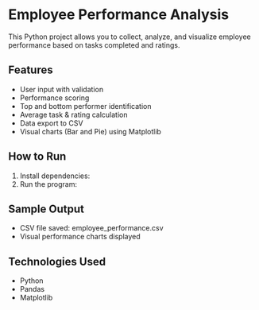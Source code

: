 # Employee Performance Analysis

This Python project allows you to collect, analyze, and visualize employee performance based on tasks completed and ratings.

## Features
- User input with validation
- Performance scoring
- Top and bottom performer identification
- Average task & rating calculation
- Data export to CSV
- Visual charts (Bar and Pie) using Matplotlib

## How to Run
1. Install dependencies:
2. Run the program:

## Sample Output
- CSV file saved: employee_performance.csv
- Visual performance charts displayed

## Technologies Used
- Python
- Pandas
- Matplotlib